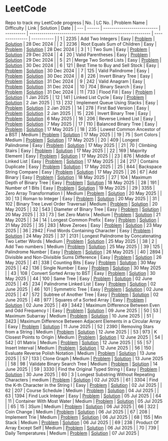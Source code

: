 # LeetCode
Repo to track my LeetCode progress
| No. | LC No. | Problem Name                | Difficulty | Link                                                         | Solution        | Date        |
| --- | ------ | --------------------------- | ---------- | ------------------------------------------------------------ | --------------- | ----------- |
| 1   | 2235   | Add Two Integers            | Easy       | [Problem](https://leetcode.com/problems/add-two-integers)            | [Solution](2235_Add_Two_Integers/Add_Two_Integers.py) | 28 Dec 2024 |
| 2   | 2236   | Root Equals Sum of Children | Easy       | [Problem](https://leetcode.com/problems/root-equals-sum-of-children) | [Solution](2236_Root_Equals_Sum_Of_Children/Root_Equals_Sum_Of_Children.py)                | 28 Dec 2024 |
| 3   | 1      | Two Sum                     | Easy       | [Problem](https://leetcode.com/problems/two-sum) | [Solution](0001_Two_Sum/Two_Sum.py) | 29 Dec 2024 |
| 4   | 20     | Valid Parentheses           | Easy       | [Problem](https://leetcode.com/problems/valid-parentheses) | [Solution](0020_Valid_Parentheses/Valid_Parentheses.py) | 29 Dec 2024 |
| 5   | 21     | Merge Two Sorted Lists      | Easy       | [Problem](https://leetcode.com/problems/merge-two-sorted-lists) | [Solution](0021_Merge_Two_Sorted_Lists/Merge_Two_Sorted_Lists.cpp) | 30 Dec 2024 |
| 6   | 121    | Best Time to Buy and Sell Stock | Easy   | [Problem](https://leetcode.com/problems/best-time-to-buy-and-sell-stock) | [Solution](0121_Best_Time_To_Buy_And_Sell_Stock/Best_Time_To_Buy_And_Sell_Stock.py) | 30 Dec 2024 |
| 7   | 125    | Valid Palindrome            | Easy       | [Problem](https://leetcode.com/problems/valid-palindrome) | [Solution](0125_Valid_Palindrome/Valid_Palindrome.py) | 30 Dec 2024 |
| 8   | 226    | Invert Binary Tree          | Easy       | [Problem](https://leetcode.com/problems/invert-binary-tree) | [Solution](0226_Invert_Binary_Tree/Invert_Binary_Tree.py) | 31 Dec 2024 |
| 9   | 242    | Valid Anagram               | Easy       | [Problem](https://leetcode.com/problems/valid-anagram) | [Solution](0242_Valid_Anagram/Valid_Anagram.py) | 31 Dec 2024 |
| 10  | 704    | Binary Search               | Easy       | [Problem](https://leetcode.com/problems/binary-search) | [Solution](0704_Binary_Search/Binary_Search.py) | 31 Dec 2024 |
| 11  | 733    | Flood Fill                  | Easy       | [Problem](https://leetcode.com/problems/flood-fill) | [Solution](0733_Flood_Fill/Flood_Fill.cpp) | 1 Jan 2025 |
| 12  | 141    | Linked List Cycle           | Easy       | [Problem](https://leetcode.com/problems/linked-list-cycle) | [Solution](0141_Linked_List_Cycle/Linked_List_Cycle.cpp) | 2 Jan 2025 |
| 13  | 232    | Implement Queue Using Stacks | Easy      | [Problem](https://leetcode.com/problems/implement-queue-using-stacks) | [Solution](0232_Implement_Queue_Using_Stacks/Implement_Queue_Using_Stacks.cpp) | 2 Jan 2025 |
| 14  | 278    | First Bad Version            | Easy      | [Problem](https://leetcode.com/problems/first-bad-version) | [Solution](0278_First_Bad_Version/First_Bad_Version.cpp) | 2 Jan 2025 |
| 15  | 226    | Invert Binary Tree            | Easy      | [Problem](https://leetcode.com/problems/invert-binary-tree/description/) | [Solution](0226_Invert_Binary_Tree/Invert_Binary_Tree.cpp) | 6 May 2025 |
| 16  | 206    | Reverse Linked List           | Easy      | [Problem](https://leetcode.com/problems/reverse-linked-list/description/) | [Solution](0206_Reverse_Linked_List/Reverse_Linked_List.cpp) | 7 May 2025 |
| 17  | 110   | Balanced Binary Tree          | Easy      | [Problem](https://leetcode.com/problems/balanced-binary-tree/description/) | [Solution](0110_Balanced_Binary_Tree/Balanced_Binary_Tree.cpp) | 17 May 2025 |
| 18  | 235   | Lowest Common Ancestor of a BST | Medium      | [Problem](https://leetcode.com/problems/lowest-common-ancestor-of-a-binary-search-tree/) | [Solution](0235_LCA_of_BST/LCA_of_BST.cpp) | 17 May 2025 |
| 19  | 75   | Sort Colors                  | Medium      | [Problem](https://leetcode.com/problems/sort-colors/) | [Solution](0075_Sort_Colors/Sort_Colors.cpp) | 17 May 2025 |
| 20  | 409  | Longest Palindrome         |  Easy      | [Problem](https://leetcode.com/problems/longest-palindrome/) | [Solution](0409_Longest_Palindrome/Longest_Palindrome.cpp) | 17 May 2025 |
| 21  | 70  | Climbing Stairs         |  Easy      | [Problem](https://leetcode.com/problems/climbing-stairs/) | [Solution](0070_Climbing_Stairs/Climbing_Stairs.cpp) | 17 May 2025 |
| 22  | 169  | Majority Element         |  Easy      | [Problem](https://leetcode.com/problems/majority-element/) | [Solution](0169_Majority_Element/Majority_Element.cpp) | 17 May 2025 |
| 23  | 876  | Middle of Linked List    |  Easy      | [Problem](https://leetcode.com/problems/middle-of-the-linked-list/) | [Solution](0876_Middle_of_Linked_List/Middle_of_Linked_List.cpp) | 17 May 2025 |
| 24  | 217  | Contains Duplicate    |  Easy      | [Problem](https://leetcode.com/problems/contains-duplicate/) | [Solution](0217_Contains_Duplicate/Contains_Duplicate.cpp) | 17 May 2025 |
| 25  | 844  | Backspace String Compare |  Easy    | [Problem](https://leetcode.com/problems/backspace-string-compare/) | [Solution](0844_Backspace_String_Compate/Backspace_String_Compare.cpp) | 17 May 2025 |
| 26  | 67  | Add Binary |  Easy    | [Problem](https://leetcode.com/problems/add-binary/) | [Solution](0067_Add_Binary/Add_Binary.cpp) | 18 May 2025 |
| 27  | 104  | Maximum Depth of Binary Tree |  Easy    | [Problem](https://leetcode.com/problems/maximum-depth-of-binary-tree/) | [Solution](0104_Maximum_Depth_Of_Binary_Tree/Maximum_Depth_of_Binary_Tree.cpp) | 18 May 2025 |
| 28  | 191  | Number of 1 Bits |  Easy    | [Problem](https://leetcode.com/problems/number-of-1-bits/) | [Solution](0191_Number_of_1_bits/Number_of_1_bits.cpp) | 19 May 2025 |
| 29  | 3355  | Zero Array Transformation I |  Medium    | [Problem](https://leetcode.com/problems/zero-array-transformation-i/) | [Solution](3355_Zero_Array_Transformation_I/Zero_Array_Transformation_I.cpp) | 20 May 2025 |
| 30  | 13  | Roman to Integer |  Easy    | [Problem](https://leetcode.com/problems/roman-to-integer/) | [Solution](0013_Roman_To_Integer/Roman_To_Integer.cpp) | 20 May 2025 |
| 31  | 102  | Binary Tree Level Order Traversal |  Medium    | [Problem](https://leetcode.com/problems/binary-tree-level-order-traversal/) | [Solution](0102_Binary_Tree_Level_Order_Traversal/Binary_Tree_Level_Order_Traversal.cpp) | 20 May 2025 |
| 32  | 543  | Diameter of Binary Tree |  Easy    | [Problem](https://leetcode.com/problems/diameter-of-binary-tree/) | [Solution](0543_Diameter_of_Binary_Tree/Diameter_Of_Binary_Tree.cpp) | 20 May 2025 |
| 33  | 73  | Set Zero Matrix |  Medium    | [Problem](https://leetcode.com/problems/set-matrix-zeroes/) | [Solution](0073_Set_Zero_Matrix/Set_Zero_Matrix.cpp) | 21 May 2025 |
| 34  | 14  | Longest Common Prefix |  Easy    | [Problem](https://leetcode.com/problems/longest-common-prefix/) | [Solution](0014_Longest_Common_Prefix/Longest_Common_Prefix.cpp) | 21 May 2025 |
| 35  | 283  | Move Zeroes |  Easy    | [Problem](https://leetcode.com/problems/move-zeroes/) | [Solution](0283_Move_Zeroes/Move_Zeroes.cpp) | 23 May 2025 |
| 36  | 2942  | Find Words Containing Character |  Easy    | [Problem](https://leetcode.com/problems/find-words-containing-character) | [Solution](2942_Find_Words_Containing_Character/Find_Words_Containing_Character.cpp) | 24 May 2025 |
| 37  | 2131  | Longest Palindrome by Concatenating Two Letter Words |  Medium    | [Problem](https://leetcode.com/problems/longest-palindrome-by-concatenating-two-letter-words/) | [Solution](2131_Longest_Palindrome_Two_Letter_Words/Longest_Palindrome_Two_Letter_Words.cpp) | 25 May 2025 |
| 38  | 2  | Add Two numbers |  Medium    | [Problem](https://leetcode.com/problems/add-two-numbers/) | [Solution](0002_Add_Two_Numbers/Add_Two_Numbers.cpp) | 25 May 2025 |
| 39  | 125  | Palindrome Number |  Easy    | [Problem](https://leetcode.com/problems/palindrome-number/) | [Solution](0009_Palindrome_Number/0009_Palindrome_Number.cpp) | 26 May 2025 |
| 40  | 2894  | Divisible and Non-Divisible Sums Difference |  Easy    | [Problem](https://leetcode.com/problems/divisible-and-non-divisible-sums-difference/) | [Solution](2894_Div_And_Non_Div_Sums_Difference/Div_And_Non_Div_Sums_Difference.cpp) | 26 May 2025 |
| 41  | 338  | Counting Bits |  Easy    | [Problem](https://leetcode.com/problems/counting-bits/) | [Solution](0338_Counting_bits/Counting_Bits.cpp) | 30 May 2025 |
| 42  | 136  | Single Number |  Easy    | [Problem](https://leetcode.com/problems/single-number/) | [Solution](0136_Single_Number/Single_Number.cpp) | 30 May 2025 |
| 43  | 108  | Convert Sorted Array to BST |  Easy    | [Problem](https://leetcode.com/problems/convert-sorted-array-to-binary-search-tree/) | [Solution](0108_Convert_Sorted_Array_to_BST/Convert_Sorted_Array_to_BST.cpp) | 30 May 2025 |
| 44  | 100  | Same Tree |  Easy    | [Problem](https://leetcode.com/problems/same-tree/) | [Solution](0100_Same_Tree/Same_Tree.cpp) | 02 June 2025 |
| 45  | 234  | Palindrome Linked List |  Easy    | [Problem](https://leetcode.com/problems/palindrome-linked-list/) | [Solution](0234_Palindrome_Linked_List/Palindrome_Linked_List.cpp) | 02 June 2025 |
| 46  | 101  | Symmetric Tree |  Easy    | [Problem](https://leetcode.com/problems/symmetric-tree/) | [Solution](0101_Symmetric_Tree/Symmetric_Tree.cpp) | 02 June 2025 |
| 47  | 572  | Subtree of Another Tree |  Easy    | [Problem](https://leetcode.com/problems/subtree-of-another-tree/) | [Solution](0572_Subtree_of_Another_Tree/Subtree_of_Another_Tree.cpp) | 02 June 2025 |
| 48  | 977  | Squares of a Sorted Array |  Easy    | [Problem](https://leetcode.com/problems/squares-of-a-sorted-array/) | [Solution](0977_Squres_of_a_Sorted_Array/Squares_of_a_Sorted_Array.cpp) | 02 June 2025 |
| 49  | 3442  | Maximum Difference Between Even and Odd Frequency I |  Easy    | [Problem](https://leetcode.com/problems/maximum-difference-between-even-and-odd-frequency-i/) | [Solution](3442_Maximum_Difference_Between_Even_And_Odd_Frequency_I/Maximum_Difference_Between_Even_And_Odd_Frequency_I.cpp) | 09 June 2025 |
| 50  | 53  | Maximum Subarray |  Medium    | [Problem](https://leetcode.com/problems/maximum-subarray/) | [Solution](0053_Maximum_Subarray/Maximum_Subarray.cpp) | 10 June 2025 |
| 51  | 3423  | Maximum Difference Between Adjacent Elements in a Circular Array |  Easy    | [Problem](https://leetcode.com/problems/maximum-difference-between-adjacent-elements-in-a-circular-array) | [Solution](3423_Max_Difference_Between_Adjacent_Elements_in_a_Circular_Array/3423_Max_Difference_Between_Adjacent_Elements_in_a_Circular_Array.cpp) | 11 June 2025 |
| 52  | 2390  | Removing Stars from a String |  Medium    | [Problem](https://leetcode.com/problems/removing-stars-from-a-string/) | [Solution](2930_Removing_Stars_from_a_String/Removing_Stars_from_a_String.cpp) | 12 June 2025 |
| 53  | 973  | K Closest Points to Origin |  Medium    | [Problem](https://leetcode.com/problems/k-closest-points-to-origin/description/) | [Solution](0973_K_Closest_Points_to_Origin/K_Closest_Points_to_Origin.cpp) | 12 June 2025 |
| 54  | 542  | 01 Matrix |  Medium    | [Problem](https://leetcode.com/problems/01-matrix/description/) | [Solution](0542_01_Matrix/01_Matrix.cpp) | 12 June 2025 |
| 55  | 57  | Insert Interval |  Medium    | [Problem](https://leetcode.com/problems/insert-interval) | [Solution](0057_Insert_Interval/Insert_Interval.cpp) | 12 June 2025 |
| 56  | 150  | Evaluate Reverse Polish Notation |  Medium    | [Problem](https://leetcode.com/problems/evaluate-reverse-polish-notation/) | [Solution](0150_Evaluate_Reverse_Polish_Notation/Reverse_Polish_Notation.cpp) | 13 June 2025 |
| 57  | 133  | Clone Graph |  Medium    | [Problem](https://leetcode.com/problems/clone-graph/) | [Solution](0133_Clone_Graph/Clone_Graph.cpp) | 13 June 2025 |
| 58  | 98  | Validate Binary Search Tree |  Medium    | [Problem](https://leetcode.com/problems/validate-binary-search-tree/) | [Solution](0098_Validate_BST/Validate_BST.cpp) | 14 June 2025 |
| 59  | 3330  | Find the Original Typed String I |  Easy    | [Problem](https://leetcode.com/problems/find-the-original-typed-string-i) | [Solution](3330_Find_the_Original_Typed_String_I/Find_the_Original_Typed_String.cpp) | 30 June 2025 |
| 60  | 3  | Longest Substring Without Repeating Characters |  medium    | [Problem](https://leetcode.com/problems/longest-substring-without-repeating-characters/) | [Solution](0003_Longest_Substring_Without_Repeating_Characters/Longest_Substring_Without_Repeating_Characters.cpp) | 02 Jul 2025 |
| 61  | 3304  | Find the K-th Character in the String I |  Easy    | [Problem](https://leetcode.com/problems/find-the-k-th-character-in-string-game-i/) | [Solution](3304_Find_Kth_Character_in_the_String/Find_Kth_Character_in_the_String.cpp) | 02 Jul 2025 |
| 62  | 207  | Course Schedule |  Medium    | [Problem](https://leetcode.com/problems/course-schedule/description/) | [Solution](0207_Course_Schedule/Course_Schedule.cpp) | 04 Jul 2025 |
| 63  | 1394  | Find Luck Integer |  Easy    | [Problem](https://leetcode.com/problems/find-lucky-integer-in-an-array/) | [Solution](1394_Find_Lucky_Integer_in_Array/Find_Luck_Integer_in_Array.cpp) | 05 Jul 2025 |
| 64  | 11  | Container With Most Water |  Medium    | [Problem](https://leetcode.com/problems/container-with-most-water/description/) | [Solution](0011_Container_With_Most_Water/Container_With_Most_Water.cpp) | 05 Jul 2025 |
| 65  | 15  | 3Sum |  Medium    | [Problem](https://leetcode.com/problems/3Sum/description/) | [Solution](0015_3Sum/3Sum.cpp) | 06 Jul 2025 |
| 66  | 322  | Coin Change |  Medium    | [Problem](https://leetcode.com/problems/coin-change/description/) | [Solution](0322_Coin_Change/Coin_Change.cpp) | 06 Jul 2025 |
| 67  | 208  | Implement Trie |  Medium    | [Problem](https://leetcode.com/problems/implement-trie-prefix-tree/description/) | [Solution](0208_Implement_Trie/Implement_Trie.cpp) | 06 Jul 2025 |
| 68  | 155  | Min Stack |  Medium    | [Problem](https://leetcode.com/problems/min-stack/description/) | [Solution](0155_Min_Stack/Min_Stack.cpp) | 06 Jul 2025 |
| 69  | 238  | Product Of Array Except Self |  Medium    | [Problem](https://leetcode.com/problems/product-of-array-except-self/description/) | [Solution](0238_Product_of_Array_Except_Self/Product_of_Array_Except_Self.cpp) | 06 Jul 2025 |
| 70  | 739  | Daily Temperatures |  Medium    | [Problem](https://leetcode.com/problems/daily-temperatures/description/) | [Solution](0739_Daily_Temperatures/Daily_Temperatures.cpp) | 07 Jul 2025 |
